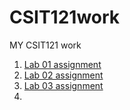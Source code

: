 # CSIT121work
MY CSIT121 work

<ol>
  <li><a href="https://jaid96151-cyber.github.io/CSIT121work/lab01/aboutme.html">Lab 01 assignment</a></li>
  <li><a href="https://jaid96151-cyber.github.io/CSIT121work/lab02/htmlbasics.html">Lab 02 assignment</a></li>
  <li><a href="https://jaid96151-cyber.github.io/CSIT121work/lab03/htmlbasics.html">Lab 03 assignment</a></li>
  <li><a href="https://jaid96151-cyber.github.io/CSIT121work/lab04/</li>
<o1>
  

  
